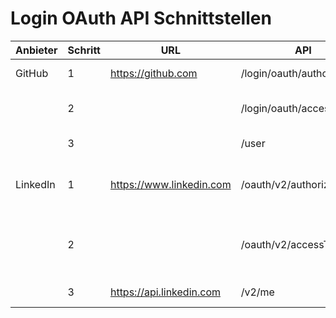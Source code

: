 # Login OAuth API Schnittstellen

| Anbieter | Schritt | URL | API | Methode | Parameter | Daten | Headers | Anmerkungen |
| :--- | --- |--- | --- | --- | --- | --- | --- |---: |
| GitHub | 1 | https://github.com | /login/oauth/authorize| GET | client_id, scope | | | |
| | 2 | | /login/oauth/access_token | POST | | client_id, client_secret, code, accept | | |
| | 3 | | /user | POST | | | Authorization: Bearer XXX |
| LinkedIn | 1 | https://www.linkedin.com | /oauth/v2/authorization | GET | client_id, redirect_uri, scope, response | | | |
| | 2 | | /oauth/v2/accessToken | POST | | grant_type, code, redirect_uri, client_id, client_secret | Content-Type: x-www-form-urlencoded | |
| | 3 | https://api.linkedin.com | /v2/me | GET | | | Authorization: Bearer XXX | |